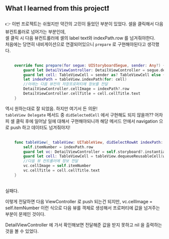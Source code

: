 ## What I learned from this project❗️

👉 이번 프로젝트는 쉬웠지만 약간의 고민이 들었던 부분이 있었다. 셀을 클릭해서 다음 뷰컨트롤러로 넘어가는 부분인데,  
셀 클릭 시 다음 뷰컨트롤러에 셀의 label text와 indexPath.row 를 넘겨줘야한다.  
처음에는 당연히 내비게이션으로 연결되어있으니 `prepare` 로 구현해야된다고 생각했다.  
<br>
```swift
    override func prepare(for segue: UIStoryboardSegue, sender: Any?) {
        guard let DetailViewController: DetailViewController = segue.destination as? DetailViewController else { return }
        guard let cell: TableViewCell = sender as? TableViewCell else { return }
        let indexPath = tableView.indexPath(for: cell)
        //아래는 다음 뷰컨의 저장프로퍼티에 정보를 전달
        DetailViewController.cellImage = indexPath?.row
        DetailViewController.cellTitle = cell.cellTitle.text
    }
```
역시 원하는대로 잘 되었음. 하지만 여기서 든 의문!  
`tableView Delegate` 메서드 중 `didSelectedCell` 에서 구현해도 되지 않을까??  어차피 셀 클릭 후에 일어날 일에 대해서 구현해야되니까 해당 메서드 안에서 navigation 으로 push 하고 데이터도 넘겨줘야지!  
<br>
```swift
    func tableView(_ tableView: UITableView, didSelectRowAt indexPath: IndexPath) {
        self.itemNumber = indexPath.row
        guard let vc: DetailViewController = self.storyboard?.instantiateViewController(identifier: "DetailViewController") as? DetailViewController else {return}
        guard let cell: TableViewCell = tableView.dequeueReusableCell(withIdentifier: "TableViewCell", for: indexPath) as? TableViewCell else { return }
		//다음 뷰 컨트롤러에 정보 전달
        vc.cellImage = self.itemNumber
        vc.cellTitle = cell.cellTitle.text
    }
 ```
<br>
실패다.    
<br>  


이렇게 전달하면 다음 ViewController 로 push 되는건 되지만, vc.cellImage = self.itemNumber 이런 식으로 다음 뷰를 객체로 생성해서 프로퍼티에 값을 넘겨주는 부분이 문제인 것이다.  

DetailViewController 에 가서 확인해보면 전달해준 값을 받지 못하고 nil 을 출력하는 것을 볼 수 있었다.